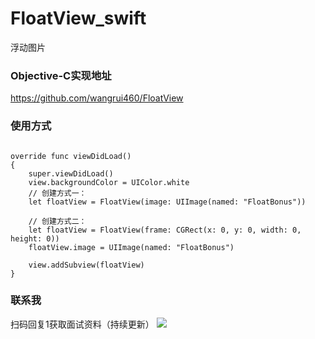 # FloatView_swift
浮动图片

### Objective-C实现地址
https://github.com/wangrui460/FloatView

### 使用方式
<pre><code>
override func viewDidLoad()
{
    super.viewDidLoad()
    view.backgroundColor = UIColor.white
    // 创建方式一：
    let floatView = FloatView(image: UIImage(named: "FloatBonus"))

    // 创建方式二：
    let floatView = FloatView(frame: CGRect(x: 0, y: 0, width: 0, height: 0))
    floatView.image = UIImage(named: "FloatBonus")
    
    view.addSubview(floatView)
}
</code></pre>

### 联系我
扫码回复1获取面试资料（持续更新）
![](https://user-images.githubusercontent.com/11909313/123933944-6a4abe00-d9c5-11eb-83ca-379313a2af7c.png)
